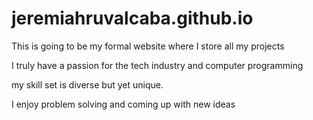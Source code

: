 # jeremiahruvalcaba.github.io

This is going to be my formal website where I store all my projects

I truly have a passion for the tech industry and computer programming 

my skill set is diverse but yet unique. 

I enjoy problem solving and coming up with new ideas 

